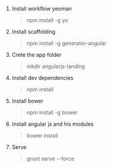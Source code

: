 1. Install workflow yeoman

    > npm install -g yo

2. Install scaffolding

    > npm install -g generator-angular

3. Crete the app folder

    > mkdir angularjs-landing

4. Install dev dependencies

    > npm install

5. Install bower

    > npm install -g bower

6. Install angular js and his modules

    > bower install

7. Serve

    > grunt serve --force